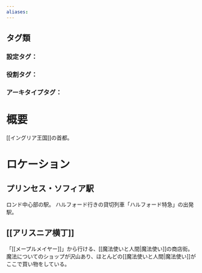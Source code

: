 ```yaml
---
aliases:
---
```

## タグ類
### 設定タグ：
### 役割タグ：
### アーキタイプタグ：
# 概要
[[イングリア王国]]の首都。
# ロケーション
## プリンセス・ソフィア駅
ロンド中心部の駅。
ハルフォード行きの貸切列車「ハルフォード特急」の出発駅。
## [[アリスニア横丁]]
「[[メープルメイヤー]]」から行ける、[[魔法使いと人間|魔法使い]]の商店街。
魔法についてのショップが沢山あり、ほとんどの[[魔法使いと人間|魔法使い]]がここで買い物をしている。